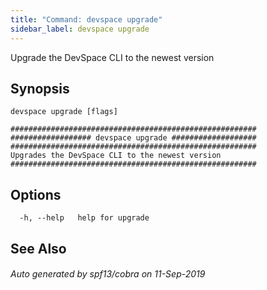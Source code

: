 ```yaml
---
title: "Command: devspace upgrade"
sidebar_label: devspace upgrade
---
```



Upgrade the DevSpace CLI to the newest version

## Synopsis


```
devspace upgrade [flags]
```

```
#######################################################
################## devspace upgrade ###################
#######################################################
Upgrades the DevSpace CLI to the newest version
#######################################################
```
## Options

```
  -h, --help   help for upgrade
```

## See Also

###### Auto generated by spf13/cobra on 11-Sep-2019
